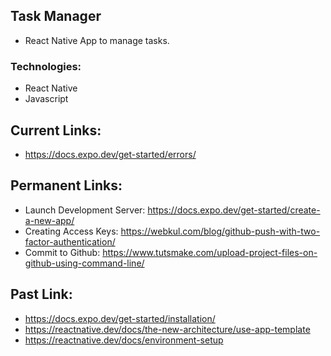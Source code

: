 ## Task Manager
- React Native App to manage tasks.

### Technologies:
- React Native
- Javascript

## Current Links:

- https://docs.expo.dev/get-started/errors/

## Permanent Links:
- Launch Development Server: https://docs.expo.dev/get-started/create-a-new-app/
- Creating Access Keys: https://webkul.com/blog/github-push-with-two-factor-authentication/
- Commit to Github: https://www.tutsmake.com/upload-project-files-on-github-using-command-line/

## Past Link:
- https://docs.expo.dev/get-started/installation/
- https://reactnative.dev/docs/the-new-architecture/use-app-template
- https://reactnative.dev/docs/environment-setup
